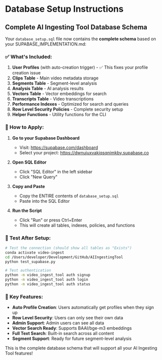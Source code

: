 # Database Setup Instructions

## Complete AI Ingesting Tool Database Schema

Your `database_setup.sql` file now contains the **complete schema** based on your SUPABASE_IMPLEMENTATION.md:

### ✅ What's Included:

1. **User Profiles** (with auto-creation trigger) - ✅ This fixes your profile creation issue
2. **Clips Table** - Main video metadata storage
3. **Segments Table** - Segment-level analysis
4. **Analysis Table** - AI analysis results 
5. **Vectors Table** - Vector embeddings for search
6. **Transcripts Table** - Video transcriptions
7. **Performance Indexes** - Optimized for search and queries
8. **Row Level Security Policies** - Complete security setup
9. **Helper Functions** - Utility functions for the CLI

### 🚀 How to Apply:

1. **Go to your Supabase Dashboard**
   - Visit: https://supabase.com/dashboard
   - Select your project: https://dwnujuxvakiqsqnimkby.supabase.co

2. **Open SQL Editor**
   - Click "SQL Editor" in the left sidebar
   - Click "New Query"

3. **Copy and Paste**
   - Copy the ENTIRE contents of `database_setup.sql`  
   - Paste into the SQL Editor

4. **Run the Script**
   - Click "Run" or press Ctrl+Enter
   - This will create all tables, indexes, policies, and functions

### 🧪 Test After Setup:

```bash
# Test the connection (should show all tables as "Exists")
conda activate video-ingest
cd /Users/developer/Development/GitHub/AIIngestingTool
python test_supabase.py

# Test authentication
python -m video_ingest_tool auth signup
python -m video_ingest_tool auth login
python -m video_ingest_tool auth status
```

### 🔑 Key Features:

- **Auto Profile Creation**: Users automatically get profiles when they sign up
- **Row Level Security**: Users can only see their own data
- **Admin Support**: Admin users can see all data
- **Vector Search Ready**: Supports BAAI/bge-m3 embeddings
- **Full Text Search**: Built-in search across all content
- **Segment Support**: Ready for future segment-level analysis

This is the complete database schema that will support all your AI Ingesting Tool features!
